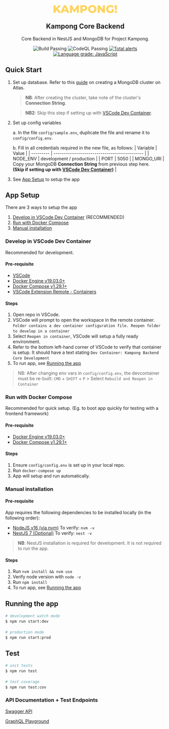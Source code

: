 <p align="center">
 <img width="200px" src="public/assets/images/logo.png" align="center" alt="Kampong" />
 <h2 align="center">Kampong Core Backend</h2>
 <p align="center"> Core Backend in NestJS and MongoDB for Project Kampong.</p>
</p>
<p align="center">
    <img alt="Build Passing" src="https://github.com/Project-Kampong/kampong-backend-core/actions/workflows/build.yaml/badge.svg" />
    <img alt="CodeQL Passing" src="https://github.com/Project-Kampong/kampong-backend-core/actions/workflows/codeql-analysis.yml/badge.svg" />
    <a href="https://lgtm.com/projects/g/Project-Kampong/kampong-backend-core/alerts/"><img alt="Total alerts" src="https://img.shields.io/lgtm/alerts/g/Project-Kampong/kampong-backend-core.svg?logo=lgtm&logoWidth=18"/></a>
    <a href="https://lgtm.com/projects/g/Project-Kampong/kampong-backend-core/context:javascript"><img alt="Language grade: JavaScript" src="https://img.shields.io/lgtm/grade/javascript/g/Project-Kampong/kampong-backend-core.svg?logo=lgtm&logoWidth=18"/></a>
</p>

## Quick Start

1. Set up database. Refer to this [guide](https://docs.mongodb.com/drivers/node/master/quick-start/#create-a-mongodb-cluster) on creating a MongoDB cluster on Atlas.

   > **NB**: After creating the cluster, take note of the cluster's **Connection String**.

   > **NB2**: Skip this step if setting up with [VSCode Dev Container](#develop-in-vscode-dev-container).

2. Set up config variables

   a. In the file `config/sample.env`, duplicate the file and rename it to `config/config.env`.

   b. Fill in all credentials required in the new file, as follows:
   | Variable | Value |
   | --------- | -------------------------------------------- |
   | NODE_ENV | development / production |
   | PORT | 5050 |
   | MONGO_URI | Copy your MongoDB **Connection String** from previous step here.<br/> **(Skip if setting up with [VSCode Dev Container](#develop-in-vscode-dev-container))** |

3. See [App Setup](#app-setup) to setup the app

## App Setup

There are 3 ways to setup the app

1. [Develop in VSCode Dev Container](#develop-in-vscode-dev-container) (RECOMMENDED)
2. [Run with Docker Compose](#run-with-docker-compose)
3. [Manual installation](#manual-installation)

### Develop in VSCode Dev Container

Recommended for development.

#### Pre-requisite

- [VSCode](https://code.visualstudio.com/)
- [Docker Engine v19.03.0+](https://docs.docker.com/engine/install/)
- [Docker Compose v1.29.1+](https://docs.docker.com/compose/install/)
- [VSCode Extension Remote - Containers](https://marketplace.visualstudio.com/items?itemName=ms-vscode-remote.remote-containers)

#### Steps

1. Open repo in VSCode.
2. VSCode will prompt to open the workspace in the remote container. `Folder contains a dev container configuration file. Reopen folder to develop in a container`
3. Select `Reopen in container`, VSCode will setup a fully ready environment.
4. Refer to the bottom left-hand corner of VSCode to verify that container is setup. It should have a text stating `Dev Container: Kampong Backend Core Development`
5. To run app, see [Running the app](#running-the-app)

> NB: After changing env vars in `config/config.env`, the devcontainer must be re-built: `CMD` + `SHIFT` + `P` > Select `Rebuild and Reopen in Container`

### Run with Docker Compose

Recommended for quick setup. (Eg. to boot app quickly for testing with a frontend framework)

#### Pre-requisite

- [Docker Engine v19.03.0+](https://docs.docker.com/engine/install/)
- [Docker Compose v1.29.1+](https://docs.docker.com/compose/install/)

#### Steps

1. Ensure `config/config.env` is set up in your local repo.
2. Run `docker-compose up`
3. App will setup and run automatically.

### Manual installation

#### Pre-requisite

App requires the following dependencies to be installed locally (in the following order):

- [NodeJS v16 (via nvm)](https://github.com/nvm-sh/nvm) To verify: `nvm -v`
- [NestJS 7 (Optional)](https://docs.nestjs.com) To verify: `nest -v`

> **NB**: NestJS installation is required for development. It is not required to run the app.

#### Steps

1. Run `nvm install && nvm use`
2. Verify node version with `node -v`
3. Run `npm install`
4. To run app, see [Running the app](#running-the-app)

## Running the app

```bash
# development watch mode
$ npm run start:dev

# production mode
$ npm run start:prod
```

## Test

```bash
# unit tests
$ npm run test

# test coverage
$ npm run test:cov
```

### API Documentation + Test Endpoints

[Swagger API](https://pkgcore-test.herokuapp.com/api/)

[GraphQL Playground](https://pkgcore-test.herokuapp.com/graphql/)
